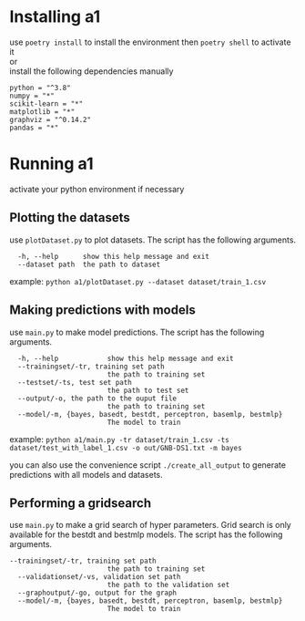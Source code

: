 # Installing a1
use `poetry install` to install the environment then `poetry shell` to activate it  
or  
install the following dependencies manually
```
python = "^3.8"
numpy = "*"
scikit-learn = "*"
matplotlib = "*"
graphviz = "^0.14.2"
pandas = "*"
```
# Running a1
activate your python environment if necessary

## Plotting the datasets
use `plotDataset.py` to plot datasets. The script has the following arguments.
```
  -h, --help      show this help message and exit
  --dataset path  the path to dataset
```
example: `python a1/plotDataset.py --dataset dataset/train_1.csv`


## Making predictions with models
use `main.py` to make model predictions. The script has the following arguments.

```
  -h, --help            show this help message and exit
  --trainingset/-tr, training set path
                        the path to training set
  --testset/-ts, test set path
                        the path to test set
  --output/-o, the path to the ouput file
                        the path to training set
  --model/-m, {bayes, basedt, bestdt, perceptron, basemlp, bestmlp}
                        The model to train

```
example: ` python a1/main.py -tr dataset/train_1.csv -ts dataset/test_with_label_1.csv -o out/GNB-DS1.txt -m bayes       `

you can also use the convenience script `./create_all_output` to generate predictions with all models and datasets.

## Performing a gridsearch

use `main.py` to make a grid search of hyper parameters. Grid search is only available for the bestdt and bestmlp models. The script has the following arguments.

```
--trainingset/-tr, training set path
                        the path to training set
  --validationset/-vs, validation set path
                        the path to the validation set
  --graphoutput/-go, output for the graph
  --model/-m, {bayes, basedt, bestdt, perceptron, basemlp, bestmlp}
                        The model to train
```